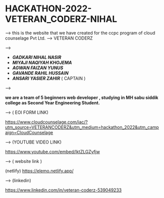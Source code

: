 # HACKATHON-2022-VETERAN_CODERZ-NIHAL


--> this is the website that we have created for the ccpc program of cloud counselage Pvt Ltd.
-->
VETERAN CODERZ


-->
- ***GADKARI NIHAL NASIR*** 
- ***MIYAJI NAQIYAH KHOJEMA*** 
- ***AGWAN FAIZAN YUNUS***
- ***GAVANDE RAHIL HUSSAIN***
- ***ANSARI YASIER ZAHIR*** ( CAPTAIN )


-->

 **we are a team of 5 beginners web developer , studying in MH sabu siddik college as Second Year Engineering Student.** 
 
 
--> 
( EOI FORM LINK)

https://www.cloudcounselage.com/iac/?utm_source=VETERANCODERZ&utm_medium=hackathon_2022&utm_campaign=CloudCounselage


--> 
(YOUTUBE VIDEO LINK)

https://www.youtube.com/embed/lktZLGZyfjw

-->
( website link )


(netlify)
https://elemo.netlify.app/

--> 
(linkedin)

https://www.linkedin.com/in/veteran-coderz-539049233
